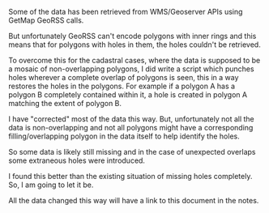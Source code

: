 Some of the data has been retrieved from WMS/Geoserver APIs using GetMap GeoRSS calls. 

But unfortunately GeoRSS can't encode polygons with inner rings and this means that for polygons with holes in them, the holes couldn't be retrieved.

To overcome this for the cadastral cases, where the data is supposed to be a mosaic of non-overlapping polygons, 
I did write a script which punches holes wherever a complete overlap of polygons is seen, this in a way restores the holes in the polygons. For example if a polygon A has a polygon B completely contained within it, a hole is created in polygon A matching the extent of polygon B. 

I have "corrected" most of the data this way. But, unfortunately not all the data is non-overlapping and not all polygons might have a corresponding filling/overlapping polygon in the data itself to help identify the holes.

So some data is likely still missing and in the case of unexpected overlaps some extraneous holes were introduced. 

I found this better than the existing situation of missing holes completely. So, I am going to let it be. 

All the data changed this way will have a link to this document in the notes.
